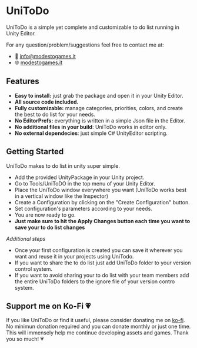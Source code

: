 # UniToDo

UniToDo is a simple yet complete and customizable to do list running in Unity Editor.

For any question/problem/suggestions feel free to contact me at: 

- :e-mail: [info@modestogames.it](mailto:info@modestogames.it)
- :globe_with_meridians: [modestogames.it](https://www.modestogames.it)

## Features

- **Easy to install:** just grab the package and open it in your Unity Editor.
- **All source code included.**
- **Fully customizable:** manage categories, priorities, colors, and create the best to do list for your needs.
- **No EditorPrefs:** everything is written in a simple Json file in the Editor.
- **No additional files in your build**: UniToDo works in editor only.
- **No external dependecies**: just simple C# UnityEditor scripting.

## Getting Started

UniToDo makes to do list in unity super simple.

- Add the provided UnityPackage in your Unity project.
- Go to Tools/UniToDO in the top menu of your Unity Editor.
- Place the UniToDo window everywhere you want (UniToDo works best in a vertical window like the Inspector)
- Create a Configuration by clicking on the "Create Configuration" button.
- Set configuration's parameters according to your needs.
- You are now ready to go.
- **Just make sure to hit the Apply Changes button each time you want to save your to do list changes**

*Additional steps*
- Once your first configuration is created you can save it wherever you want and reuse it in your projects using UniTodo.
- If you want to share the to do list just add UniToDo folder to your version control system.
- If you want to avoid sharing your to do list with your team members add the entire UniToDo folders to the ignore file of your version contro system. 

## Support me on Ko-Fi :heartpulse:

If you like UniToDo or find it useful, please consider donating me on [ko-fi](https://ko-fi.com/modestogames).
No minimun donation required and you can donate monthly or just one time.
This will immensely help me continue developing assets and games. 
Thank you so much! :heartpulse:
